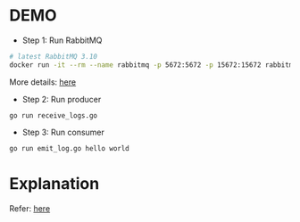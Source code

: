 # DEMO
* Step 1: Run RabbitMQ
```bash
# latest RabbitMQ 3.10
docker run -it --rm --name rabbitmq -p 5672:5672 -p 15672:15672 rabbitmq:3.10-management
```
More details: [here](https://www.rabbitmq.com/download.html)

* Step 2: Run producer
```
go run receive_logs.go
```

* Step 3: Run consumer
```
go run emit_log.go hello world
```

# Explanation
Refer: [here](https://www.rabbitmq.com/tutorials/tutorial-one-go.html)

